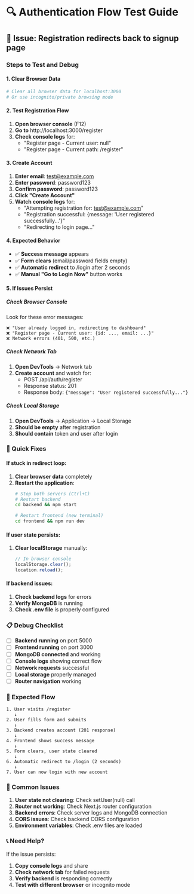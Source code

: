 # 🔍 Authentication Flow Test Guide

## 🐛 **Issue**: Registration redirects back to signup page

### **Steps to Test and Debug**

#### **1. Clear Browser Data**
```bash
# Clear all browser data for localhost:3000
# Or use incognito/private browsing mode
```

#### **2. Test Registration Flow**
1. **Open browser console** (F12)
2. **Go to** http://localhost:3000/register
3. **Check console logs** for:
   - "Register page - Current user: null"
   - "Register page - Current path: /register"

#### **3. Create Account**
1. **Enter email**: test@example.com
2. **Enter password**: password123
3. **Confirm password**: password123
4. **Click "Create Account"**
5. **Watch console logs** for:
   - "Attempting registration for: test@example.com"
   - "Registration successful: {message: 'User registered successfully...'}"
   - "Redirecting to login page..."

#### **4. Expected Behavior**
- ✅ **Success message** appears
- ✅ **Form clears** (email/password fields empty)
- ✅ **Automatic redirect** to /login after 2 seconds
- ✅ **Manual "Go to Login Now"** button works

#### **5. If Issues Persist**

##### **Check Browser Console**
Look for these error messages:
```
❌ "User already logged in, redirecting to dashboard"
❌ "Register page - Current user: {id: ..., email: ...}"
❌ Network errors (401, 500, etc.)
```

##### **Check Network Tab**
1. **Open DevTools** → Network tab
2. **Create account** and watch for:
   - POST /api/auth/register
   - Response status: 201
   - Response body: `{"message": "User registered successfully..."}`

##### **Check Local Storage**
1. **Open DevTools** → Application → Local Storage
2. **Should be empty** after registration
3. **Should contain** token and user after login

### **🔧 Quick Fixes**

#### **If stuck in redirect loop:**
1. **Clear browser data** completely
2. **Restart the application**:
   ```bash
   # Stop both servers (Ctrl+C)
   # Restart backend
   cd backend && npm start
   
   # Restart frontend (new terminal)
   cd frontend && npm run dev
   ```

#### **If user state persists:**
1. **Clear localStorage** manually:
   ```javascript
   // In browser console
   localStorage.clear();
   location.reload();
   ```

#### **If backend issues:**
1. **Check backend logs** for errors
2. **Verify MongoDB** is running
3. **Check .env file** is properly configured

### **📋 Debug Checklist**

- [ ] **Backend running** on port 5000
- [ ] **Frontend running** on port 3000
- [ ] **MongoDB connected** and working
- [ ] **Console logs** showing correct flow
- [ ] **Network requests** successful
- [ ] **Local storage** properly managed
- [ ] **Router navigation** working

### **🎯 Expected Flow**

```
1. User visits /register
   ↓
2. User fills form and submits
   ↓
3. Backend creates account (201 response)
   ↓
4. Frontend shows success message
   ↓
5. Form clears, user state cleared
   ↓
6. Automatic redirect to /login (2 seconds)
   ↓
7. User can now login with new account
```

### **🚨 Common Issues**

1. **User state not clearing**: Check setUser(null) call
2. **Router not working**: Check Next.js router configuration
3. **Backend errors**: Check server logs and MongoDB connection
4. **CORS issues**: Check backend CORS configuration
5. **Environment variables**: Check .env files are loaded

### **📞 Need Help?**

If the issue persists:
1. **Copy console logs** and share
2. **Check network tab** for failed requests
3. **Verify backend** is responding correctly
4. **Test with different browser** or incognito mode 